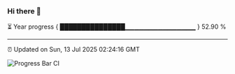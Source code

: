 ### Hi there 👋

⏳ Year progress { ███████████████▁▁▁▁▁▁▁▁▁▁▁▁▁▁▁ } 52.90 %

---

⏰ Updated on Sun, 13 Jul 2025 02:24:16 GMT

![Progress Bar CI](https://github.com/ZhaoGui/ZhaoGui/workflows/Progress%20Bar%20CI/badge.svg)
